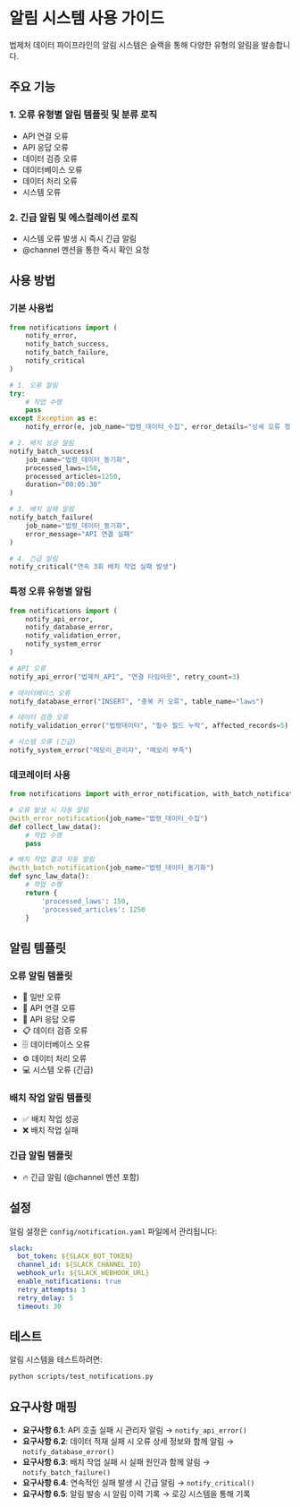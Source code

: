 # 알림 시스템 사용 가이드

법제처 데이터 파이프라인의 알림 시스템은 슬랙을 통해 다양한 유형의 알림을 발송합니다.

## 주요 기능

### 1. 오류 유형별 알림 템플릿 및 분류 로직
- API 연결 오류
- API 응답 오류  
- 데이터 검증 오류
- 데이터베이스 오류
- 데이터 처리 오류
- 시스템 오류

### 2. 긴급 알림 및 에스컬레이션 로직
- 시스템 오류 발생 시 즉시 긴급 알림
- @channel 멘션을 통한 즉시 확인 요청

## 사용 방법

### 기본 사용법

```python
from notifications import (
    notify_error,
    notify_batch_success,
    notify_batch_failure,
    notify_critical
)

# 1. 오류 알림
try:
    # 작업 수행
    pass
except Exception as e:
    notify_error(e, job_name="법령_데이터_수집", error_details="상세 오류 정보")

# 2. 배치 성공 알림
notify_batch_success(
    job_name="법령_데이터_동기화",
    processed_laws=150,
    processed_articles=1250,
    duration="00:05:30"
)

# 3. 배치 실패 알림
notify_batch_failure(
    job_name="법령_데이터_동기화",
    error_message="API 연결 실패"
)

# 4. 긴급 알림
notify_critical("연속 3회 배치 작업 실패 발생")
```

### 특정 오류 유형별 알림

```python
from notifications import (
    notify_api_error,
    notify_database_error,
    notify_validation_error,
    notify_system_error
)

# API 오류
notify_api_error("법제처_API", "연결 타임아웃", retry_count=3)

# 데이터베이스 오류
notify_database_error("INSERT", "중복 키 오류", table_name="laws")

# 데이터 검증 오류
notify_validation_error("법령데이터", "필수 필드 누락", affected_records=5)

# 시스템 오류 (긴급)
notify_system_error("메모리_관리자", "메모리 부족")
```

### 데코레이터 사용

```python
from notifications import with_error_notification, with_batch_notification

# 오류 발생 시 자동 알림
@with_error_notification(job_name="법령_데이터_수집")
def collect_law_data():
    # 작업 수행
    pass

# 배치 작업 결과 자동 알림
@with_batch_notification(job_name="법령_데이터_동기화")
def sync_law_data():
    # 작업 수행
    return {
        'processed_laws': 150,
        'processed_articles': 1250
    }
```

## 알림 템플릿

### 오류 알림 템플릿
- 🚨 일반 오류
- 🔌 API 연결 오류
- 📡 API 응답 오류
- 📋 데이터 검증 오류
- 🗄️ 데이터베이스 오류
- ⚙️ 데이터 처리 오류
- 💻 시스템 오류 (긴급)

### 배치 작업 알림 템플릿
- ✅ 배치 작업 성공
- ❌ 배치 작업 실패

### 긴급 알림 템플릿
- 🔥 긴급 알림 (@channel 멘션 포함)

## 설정

알림 설정은 `config/notification.yaml` 파일에서 관리됩니다:

```yaml
slack:
  bot_token: ${SLACK_BOT_TOKEN}
  channel_id: ${SLACK_CHANNEL_ID}
  webhook_url: ${SLACK_WEBHOOK_URL}
  enable_notifications: true
  retry_attempts: 3
  retry_delay: 5
  timeout: 30
```

## 테스트

알림 시스템을 테스트하려면:

```bash
python scripts/test_notifications.py
```

## 요구사항 매핑

- **요구사항 6.1**: API 호출 실패 시 관리자 알림 → `notify_api_error()`
- **요구사항 6.2**: 데이터 적재 실패 시 오류 상세 정보와 함께 알림 → `notify_database_error()`
- **요구사항 6.3**: 배치 작업 실패 시 실패 원인과 함께 알림 → `notify_batch_failure()`
- **요구사항 6.4**: 연속적인 실패 발생 시 긴급 알림 → `notify_critical()`
- **요구사항 6.5**: 알림 발송 시 알림 이력 기록 → 로깅 시스템을 통해 기록